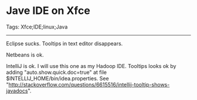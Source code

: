 # Jave IDE on Xfce
Tags: Xfce;IDE;linux;Java

------

Eclipse sucks. Tooltips in text editor disappears.

 

Netbeans is ok.

 

IntelliJ is ok. I will use this one as my Hadoop IDE. Tooltips looks ok by adding "auto.show.quick.doc=true" at file $INTELLIJ_HOME/bin/idea.properties. See "http://stackoverflow.com/questions/6615516/intellij-tooltip-shows-javadocs".